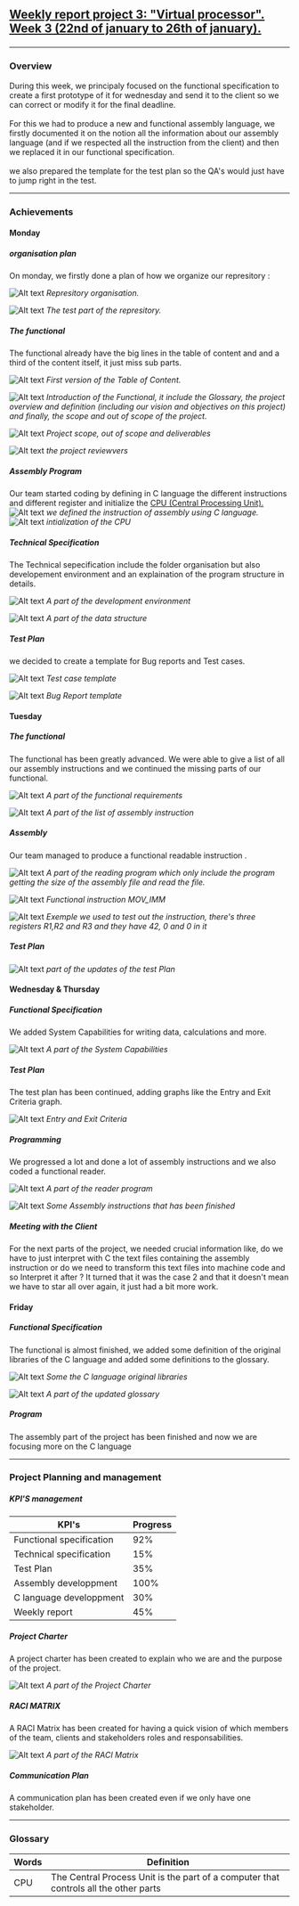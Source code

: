 <h2><u><strong>Weekly report project 3: "Virtual processor". Week 3 (22nd of january to 26th of january).</strong></u>

--------------------------------------------
<h3>Overview</h3>
During this week, we principaly focused on the functional specification to create a first prototype of it for wednesday and send it to the client so we can correct or modify it for the final deadline.
<br>
<br>
For this we had to produce a new and functional assembly language, we firstly documented it on the notion all the information about our assembly language (and if we respected all the instruction from the client) and then we replaced it in our functional specification.
<br>
<br>
we also prepared the template for the test plan so the QA's would just have to jump right in the test.

------
<h3>Achievements</h3>

<h4>Monday</h4>

<h5>organisation plan</h5>

On monday, we firstly done a plan of how we organize our represitory :

![Alt text](/documents/management/image/Screenshot%202024-01-22%20at%2016.15.00.png)
*Represitory organisation.*

![Alt text](/documents/management/image/Screenshot%202024-01-22%20at%2016.15.24.png)
*The test part of the represitory.*

<h5>The functional</h5>

The functional already have the big lines in the table of content and and a third of the content itself, it just miss sub parts.

![Alt text](/documents/management/image/ToC_v1.png)
*First version of the Table of Content.*

![Alt text](/documents/management/image/Functional2.png)
*Introduction of the Functional, it include the Glossary, the project overview and definition (including our vision and objectives on this project) and finally, the scope and out of scope of the project.*

![Alt text](/documents/management/image/Functional3.png)
*Project scope, out of scope and deliverables*

![Alt text](/documents/management/image/Functional4.png)
*the project reviewvers*

<h5>Assembly Program</h5>

Our team started coding by defining in C language the different instructions and different register and initialize the [CPU (Central Processing Unit).](#-glossary)
![Alt text](/documents/management/image/Dev1.png)
*we defined the instruction of assembly using C language.*
![Alt text](/documents/management/image/Dev2.png)
*intialization of the CPU*

<h5>Technical Specification</h5>

The Technical sepecification include the folder organisation but also developement environment and an explaination of the program structure in details.

![Alt text](/documents/management/image/technical2.png)
*A part of the development environment*

![Alt text](/documents/management/image/technical3.png)
*A part of the data structure*

<h5>Test Plan</h5>

we decided to create a template for Bug reports and Test cases.

![Alt text](/documents/management/image/TP1.png)
*Test case template*

![Alt text](/documents/management/image/TP2.png)
*Bug Report template*

<h4>Tuesday</h4>

<h5>The functional</h5>
The functional has been greatly advanced. We were able to give a list of all our assembly instructions and we continued the missing parts of our functional.

![Alt text](/documents/management/image/Functional6.png)
*A part of the functional requirements*

![Alt text](/documents/management/image/Functional7.png)
*A part of the list of assembly instruction*


<h5>Assembly</h5>

Our team managed to produce a functional readable instruction .

![Alt text](/documents/management/image/Dev4.png)
*A part of the reading program which only include the program getting the size of the assembly file and read the file.*


![Alt text](/documents/management/image/Dev3.png)
*Functional instruction MOV_IMM*

![Alt text](/documents/management/image/Dev5.png)
*Exemple we used to test out the instruction, there's three registers R1,R2 and R3 and they have 42, 0 and 0 in it*

<h5>Test Plan</h5>

![Alt text](/documents/management/image/TP3.png)
*part of the updates of the test Plan*

<h4>Wednesday & Thursday</h4>

<h5>Functional Specification</h5>

We added  System Capabilities for writing data, calculations and more.

![Alt text](/documents/management/image/Functional8.png)
*A part of the System Capabilities*

<h5>Test Plan</h5>
The test plan has been continued, adding graphs like the Entry and Exit Criteria graph.

![Alt text](/documents/management/image/TP4.png)
*Entry and Exit Criteria*

<h5>Programming</h5>

We progressed a lot and done a lot of assembly instructions and we also coded a functional reader.

![Alt text](/documents/management/image/Dev6.png)
*A part of the reader program*

![Alt text](/documents/management/image/Dev7.png)
*Some Assembly instructions that has been finished*



<h5>Meeting with the Client</h5>

For the next parts of the project, we needed crucial information like, do we have to just interpret with C the text files containing the assembly instruction or do we need to transform this text files into machine code and so Interpret it after ? 
It turned that it was the case 2 and that it doesn't mean we have to star all over again, it just had a bit more work.


<h4>Friday</h4>

<h5>Functional Specification</h5>
The functional is almost finished, we added some definition of the original libraries of the C language and added some definitions to the glossary.

![Alt text](/documents/management/image/Functional9.png)
*Some the C language original libraries*

![Alt text](/documents/management/image/Functional10.png)
*A part of the updated glossary*

<h5>Program</h5>

The assembly part of the project has been finished and now we are focusing more on the C language

-------------------------------
<h3>Project Planning and management</h3>


<h5>KPI'S management </h5>

| KPI's   | Progress |
| -------- | ------- |
| Functional specification  | 92%   |
| Technical specification | 15%   |
| Test Plan| 35%   |
| Assembly developpment | 100%   |
| C language developpment | 30%  |
| Weekly report  | 45%   |

<h5>Project Charter</h5>

A project charter has been created to explain who we are and the purpose of the project.

![Alt text](/documents/management/image/PC.png)
*A part of the Project Charter*

<h5>RACI MATRIX</h5>

A RACI Matrix has been created for having a quick vision of which members of the team, clients  and stakeholders roles and responsabilities.

![Alt text](/documents/management/image/RACI.png)
*A part of the RACI Matrix*

<h5>Communication Plan</h5>

A communication plan has been created  even if we only have one stakeholder.

-------
<h3>Glossary</h3>

|Words  | Definition |
| -------- | ------- |
| CPU  | The Central Process Unit is the part of a computer that controls all the other parts   |